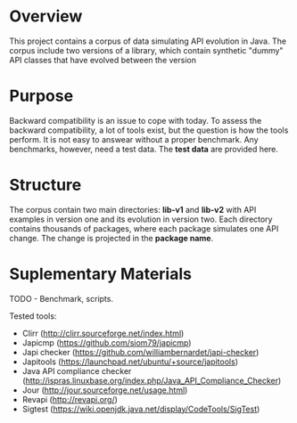 # Overview

This project contains a corpus of data simulating API evolution in Java. The corpus include two versions of a library, which contain synthetic "dummy" API classes that have evolved between the version

# Purpose

Backward compatibility is an issue to cope with today. To assess the backward compatibility, a lot of tools exist, but the question is how the tools perform. It is not easy to answear without a proper benchmark. Any benchmarks, however, need a test data. The **test data** are provided here. 

# Structure

The corpus contain two main directories:  **lib-v1** and **lib-v2** with API examples in version one and its evolution in version two. Each directory contains thousands of packages, where each package simulates one API change. The change is projected in the **package name**. 

# Suplementary Materials

TODO - Benchmark, scripts. 

Tested tools:
- Clirr (http://clirr.sourceforge.net/index.html)
- Japicmp (https://github.com/siom79/japicmp)
- Japi checker (https://github.com/williambernardet/japi-checker)
- Japitools (https://launchpad.net/ubuntu/+source/japitools)
- Java API compliance checker (http://ispras.linuxbase.org/index.php/Java_API_Compliance_Checker)
- Jour (http://jour.sourceforge.net/usage.html)
- Revapi (http://revapi.org/)
- Sigtest (https://wiki.openjdk.java.net/display/CodeTools/SigTest)
